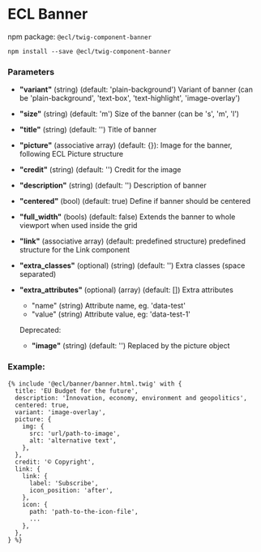 # ECL Banner

npm package: `@ecl/twig-component-banner`

```shell
npm install --save @ecl/twig-component-banner
```

### Parameters

- **"variant"** (string) (default: 'plain-background') Variant of banner
  (can be 'plain-background', 'text-box', 'text-highlight', 'image-overlay')
- **"size"** (string) (default: 'm') Size of the banner (can be 's', 'm', 'l')
- **"title"** (string) (default: '') Title of banner
- **"picture"** (associative array) (default: {}): Image for the banner, following ECL Picture structure
- **"credit"** (string) (default: '') Credit for the image
- **"description"** (string) (default: '') Description of banner
- **"centered"** (bool) (default: true) Define if banner should be centered
- **"full_width"** (bools) (default: false) Extends the banner to whole viewport when used inside the grid
- **"link"** (associative array) (default: predefined structure) predefined structure for the Link component
- **"extra_classes"** (optional) (string) (default: '') Extra classes (space separated)
- **"extra_attributes"** (optional) (array) (default: []) Extra attributes

  - "name" (string) Attribute name, eg. 'data-test'
  - "value" (string) Attribute value, eg: 'data-test-1'

  Deprecated:

  - **"image"** (string) (default: '') Replaced by the picture object

### Example:

<!-- prettier-ignore -->
```twig
{% include '@ecl/banner/banner.html.twig' with {  
  title: 'EU Budget for the future',  
  description: 'Innovation, economy, environment and geopolitics',  
  centered: true,  
  variant: 'image-overlay',
  picture: {
    img: {
      src: 'url/path-to-image',
      alt: 'alternative text',
    },
  },
  credit: '© Copyright',
  link: {  
    link: {  
      label: 'Subscribe',  
      icon_position: 'after',  
    },  
    icon: {  
      path: 'path-to-the-icon-file',  
      ...  
    },  
  },  
} %}
```
